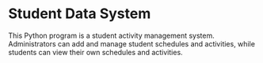 # Student Data System

This Python program is a student activity management system. Administrators can add and manage student schedules and activities, while students can view their own schedules and activities.
